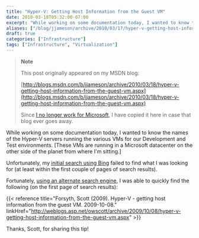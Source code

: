```yaml
---
title: "Hyper-V: Getting Host Information from the Guest VM"
date: 2010-03-18T05:32:00-07:00
excerpt: "While working on some documentation today, I wanted to know the names of the Hyper-V servers running the various VMs for our Development and Test environments. [These VMs are running in a Microsoft datacenter on the other side of the planet from where..."
aliases: ["/blog/jjameson/archive/2010/03/17/hyper-v-getting-host-information-from-the-guest-vm.aspx"]
draft: true
categories: ["Infrastructure"]
tags: ["Infrastructure", "Virtualization"]
---
```


> **Note**
>
> This post originally appeared on my MSDN blog:
>
> [http://blogs.msdn.com/b/jjameson/archive/2010/03/18/hyper-v-getting-host-information-from-the-guest-vm.aspx](http://blogs.msdn.com/b/jjameson/archive/2010/03/18/hyper-v-getting-host-information-from-the-guest-vm.aspx)
>
> Since
> [I no longer work for Microsoft](/blog/jjameson/2011/09/02/last-day-with-microsoft), I have copied it here in case that
> blog ever goes away.

While working on some documentation today, I wanted to know the names of
the Hyper-V servers running the various VMs for our Development and Test environments.
[These VMs are running in a Microsoft datacenter on the other side of the planet
from where I'm sitting.]

Unfortunately, my
[initial search using Bing](http://www.bing.com/search?q=Hyper-V+guest+determine+host&sc=1-28&FORM=PORE) failed to find what I was looking for (at least
within the first couple of pages of search results).

Fortunately,
[using an alternate search engine](http://www.google.com/search?q=Hyper-V+guest+determine+host&hl=en), I was able to quickly find the following
(on the first page of search results):

{{< reference title="Forsyth, Scott (2009). Hyper-V - getting host information from the guest VM. 2009-10-08." linkHref="http://weblogs.asp.net/owscott/archive/2009/10/08/hyper-v-getting-host-information-from-the-guest-vm.aspx" >}}

Thanks, Scott, for sharing this tip!

